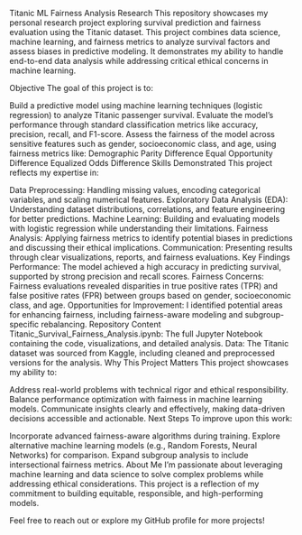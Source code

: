 
Titanic ML Fairness Analysis Research
This repository showcases my personal research project exploring survival prediction and fairness evaluation using the Titanic dataset. This project combines data science, machine learning, and fairness metrics to analyze survival factors and assess biases in predictive modeling. It demonstrates my ability to handle end-to-end data analysis while addressing critical ethical concerns in machine learning.

Objective
The goal of this project is to:

Build a predictive model using machine learning techniques (logistic regression) to analyze Titanic passenger survival.
Evaluate the model’s performance through standard classification metrics like accuracy, precision, recall, and F1-score.
Assess the fairness of the model across sensitive features such as gender, socioeconomic class, and age, using fairness metrics like:
Demographic Parity Difference
Equal Opportunity Difference
Equalized Odds Difference
Skills Demonstrated
This project reflects my expertise in:

Data Preprocessing: Handling missing values, encoding categorical variables, and scaling numerical features.
Exploratory Data Analysis (EDA): Understanding dataset distributions, correlations, and feature engineering for better predictions.
Machine Learning: Building and evaluating models with logistic regression while understanding their limitations.
Fairness Analysis: Applying fairness metrics to identify potential biases in predictions and discussing their ethical implications.
Communication: Presenting results through clear visualizations, reports, and fairness evaluations.
Key Findings
Performance: The model achieved a high accuracy in predicting survival, supported by strong precision and recall scores.
Fairness Concerns: Fairness evaluations revealed disparities in true positive rates (TPR) and false positive rates (FPR) between groups based on gender, socioeconomic class, and age.
Opportunities for Improvement: I identified potential areas for enhancing fairness, including fairness-aware modeling and subgroup-specific rebalancing.
Repository Content
Titanic_Survival_Fairness_Analysis.ipynb: The full Jupyter Notebook containing the code, visualizations, and detailed analysis.
Data: The Titanic dataset was sourced from Kaggle, including cleaned and preprocessed versions for the analysis.
Why This Project Matters
This project showcases my ability to:

Address real-world problems with technical rigor and ethical responsibility.
Balance performance optimization with fairness in machine learning models.
Communicate insights clearly and effectively, making data-driven decisions accessible and actionable.
Next Steps
To improve upon this work:

Incorporate advanced fairness-aware algorithms during training.
Explore alternative machine learning models (e.g., Random Forests, Neural Networks) for comparison.
Expand subgroup analysis to include intersectional fairness metrics.
About Me
I’m passionate about leveraging machine learning and data science to solve complex problems while addressing ethical considerations. This project is a reflection of my commitment to building equitable, responsible, and high-performing models.

Feel free to reach out or explore my GitHub profile for more projects!


